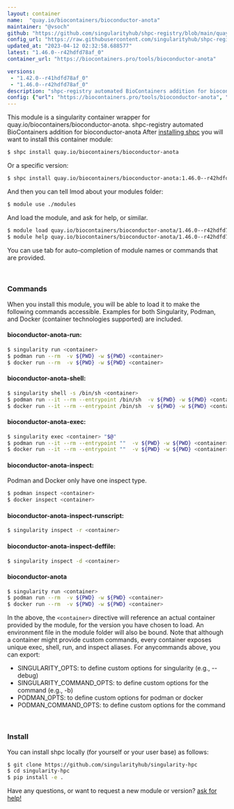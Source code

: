 ```yaml
---
layout: container
name:  "quay.io/biocontainers/bioconductor-anota"
maintainer: "@vsoch"
github: "https://github.com/singularityhub/shpc-registry/blob/main/quay.io/biocontainers/bioconductor-anota/container.yaml"
config_url: "https://raw.githubusercontent.com/singularityhub/shpc-registry/main/quay.io/biocontainers/bioconductor-anota/container.yaml"
updated_at: "2023-04-12 02:32:58.688577"
latest: "1.46.0--r42hdfd78af_0"
container_url: "https://biocontainers.pro/tools/bioconductor-anota"

versions:
 - "1.42.0--r41hdfd78af_0"
 - "1.46.0--r42hdfd78af_0"
description: "shpc-registry automated BioContainers addition for bioconductor-anota"
config: {"url": "https://biocontainers.pro/tools/bioconductor-anota", "maintainer": "@vsoch", "description": "shpc-registry automated BioContainers addition for bioconductor-anota", "latest": {"1.46.0--r42hdfd78af_0": "sha256:7a91ba920d69dc821e500d719a1460cd30d81b74f0642ed5dd31e436cb9093cf"}, "tags": {"1.42.0--r41hdfd78af_0": "sha256:ea61ea6f8a23660e256118e9302185ae63f7f517232e2e9a4815802395cff345", "1.46.0--r42hdfd78af_0": "sha256:7a91ba920d69dc821e500d719a1460cd30d81b74f0642ed5dd31e436cb9093cf"}, "docker": "quay.io/biocontainers/bioconductor-anota"}
---
```


This module is a singularity container wrapper for quay.io/biocontainers/bioconductor-anota.
shpc-registry automated BioContainers addition for bioconductor-anota
After [installing shpc](#install) you will want to install this container module:


```bash
$ shpc install quay.io/biocontainers/bioconductor-anota
```

Or a specific version:

```bash
$ shpc install quay.io/biocontainers/bioconductor-anota:1.46.0--r42hdfd78af_0
```

And then you can tell lmod about your modules folder:

```bash
$ module use ./modules
```

And load the module, and ask for help, or similar.

```bash
$ module load quay.io/biocontainers/bioconductor-anota/1.46.0--r42hdfd78af_0
$ module help quay.io/biocontainers/bioconductor-anota/1.46.0--r42hdfd78af_0
```

You can use tab for auto-completion of module names or commands that are provided.

<br>

### Commands

When you install this module, you will be able to load it to make the following commands accessible.
Examples for both Singularity, Podman, and Docker (container technologies supported) are included.

#### bioconductor-anota-run:

```bash
$ singularity run <container>
$ podman run --rm  -v ${PWD} -w ${PWD} <container>
$ docker run --rm  -v ${PWD} -w ${PWD} <container>
```

#### bioconductor-anota-shell:

```bash
$ singularity shell -s /bin/sh <container>
$ podman run --it --rm --entrypoint /bin/sh  -v ${PWD} -w ${PWD} <container>
$ docker run --it --rm --entrypoint /bin/sh  -v ${PWD} -w ${PWD} <container>
```

#### bioconductor-anota-exec:

```bash
$ singularity exec <container> "$@"
$ podman run --it --rm --entrypoint ""  -v ${PWD} -w ${PWD} <container> "$@"
$ docker run --it --rm --entrypoint ""  -v ${PWD} -w ${PWD} <container> "$@"
```

#### bioconductor-anota-inspect:

Podman and Docker only have one inspect type.

```bash
$ podman inspect <container>
$ docker inspect <container>
```

#### bioconductor-anota-inspect-runscript:

```bash
$ singularity inspect -r <container>
```

#### bioconductor-anota-inspect-deffile:

```bash
$ singularity inspect -d <container>
```



#### bioconductor-anota

```bash
$ singularity run <container>
$ podman run --rm  -v ${PWD} -w ${PWD} <container>
$ docker run --rm  -v ${PWD} -w ${PWD} <container>
```


In the above, the `<container>` directive will reference an actual container provided
by the module, for the version you have chosen to load. An environment file in the
module folder will also be bound. Note that although a container
might provide custom commands, every container exposes unique exec, shell, run, and
inspect aliases. For anycommands above, you can export:

 - SINGULARITY_OPTS: to define custom options for singularity (e.g., --debug)
 - SINGULARITY_COMMAND_OPTS: to define custom options for the command (e.g., -b)
 - PODMAN_OPTS: to define custom options for podman or docker
 - PODMAN_COMMAND_OPTS: to define custom options for the command

<br>

### Install

You can install shpc locally (for yourself or your user base) as follows:

```bash
$ git clone https://github.com/singularityhub/singularity-hpc
$ cd singularity-hpc
$ pip install -e .
```

Have any questions, or want to request a new module or version? [ask for help!](https://github.com/singularityhub/singularity-hpc/issues)